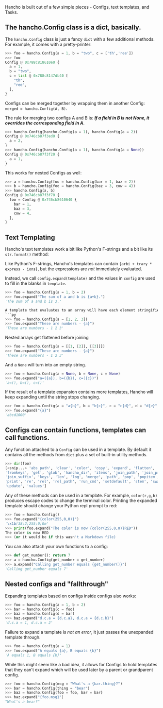 Hancho is built out of a few simple pieces - Configs, text templates, and Tasks.

## The hancho.Config class is a dict, basically.

The ```hancho.Config``` class is just a fancy ```dict``` with a few additional methods. For example, it comes with a pretty-printer:

```py
>>> foo = hancho.Config(a = 1, b = "two", c = ['th','ree'])
>>> foo
Config @ 0x788c818610e0 {
  a = 1,
  b = "two",
  c = list @ 0x788c8147db40 [
    "th",
    "ree",
  ],
}
```

Configs can be merged together by wrapping them in another Config: ```merged = hancho.Config(A, B)```.

The rule for merging two configs A and B is: ***If a field in B is not None, it overrides the corresponding field in A***.

```py
>>> hancho.Config(hancho.Config(a = 1), hancho.Config(a = 2))
Config @ 0x746cb87f3ed0 {
  a = 2,
}
>>> hancho.Config(hancho.Config(a = 1), hancho.Config(a = None))
Config @ 0x746cb87f3f20 {
  a = 1,
}
```

This works for nested Configs as well:

```py
>>> a = hancho.Config(foo = hancho.Config(bar = 1, baz = 2))
>>> b = hancho.Config(foo = hancho.Config(baz = 3, cow = 4))
>>> hancho.Config(a, b)
Config @ 0x746cb87f3f70 {
  foo = Config @ 0x746cb8610640 {
    bar = 1,
    baz = 3,
    cow = 4,
  },
}
```

## Text Templating

Hancho's text templates work a bit like Python's F-strings and a bit like its ```str.format()``` method:

Like Python's F-strings, Hancho's templates can contain ```{arbi + trary * express - ions}```, but the expressions are _not_ immediately evaluated.

Instead, we call ```config.expand(template)``` and the values in ```config``` are used to fill in the blanks in ```template```.


```py
>>> foo = hancho.Config(a = 1, b = 2)
>>> foo.expand("The sum of a and b is {a+b}.")
'The sum of a and b is 3.'

A template that evaluates to an array will have each element stringified and then joined with spaces
```py
>>> foo = hancho.Config(a = [1, 2, 3])
>>> foo.expand("These are numbers - {a}")
'These are numbers - 1 2 3'
```

Nested arrays get flattened before joining
```py
>>> foo = hancho.Config(a = [[1, [2]], [[3]]])
>>> foo.expand("These are numbers - {a}")
'These are numbers - 1 2 3'
```

And a ```None``` will turn into an empty string.
```py
>>> foo = hancho.Config(a = None, b = None, c = None)
>>> foo.expand("a=({a}), b=({b}), c=({c})")
'a=(), b=(), c=()'
```

If the result of a template expansion contains more templates, Hancho will keep expanding until the string stops changing.

```py
>>> foo = hancho.Config(a = "a{b}", b = "b{c}", c = "c{d}", d = "d{e}", e = 1000)
>>> foo.expand("{a}")
'abcd1000'
```


## Configs can contain functions, templates can call functions.

Any function attached to a ```Config``` can be used in a template. By default it contains all the methods from ```dict``` plus a set of built-in utility methods.

```py
>>> dir(foo)
[<snip...> 'abs_path', 'clear', 'color', 'copy', 'expand', 'flatten',
'fromkeys', 'get', 'glob', 'hancho_dir', 'items', 'join_path', 'join_prefix',
'join_suffix', 'keys', 'len', 'log', 'merge', 'path', 'pop', 'popitem',
'print', 're', 'rel', 'rel_path', 'run_cmd', 'setdefault', 'stem', 'swap_ext',
'update', 'values']
```

Any of these methods can be used in a template. For example, ```color(r,g,b)``` produces escape codes to change the terminal color. Printing the expanded template should change your Python repl prompt to red:

```py
>>> foo = hancho.Config()
>>> foo.expand("{color(255,0,0)}")
'\x1b[38;2;255;0;0m'
>>> print(foo.expand("The color is now {color(255,0,0)}RED"))
The color is now RED
>>> (or it would be if this wasn't a Markdown file)
```

You can also attach your own functions to a config:

```py
>>> def get_number(): return 7
>>> a = hancho.Config(get_number = get_number)
>>> a.expand("Calling get_number equals {get_number()}")
'Calling get_number equals 7'
```

## Nested configs and "fallthrough"

Expanding templates based on configs inside configs also works:

```py
>>> foo = hancho.Config(a = 1, b = 2)
>>> bar = hancho.Config(c = foo)
>>> baz = hancho.Config(d = bar)
>>> baz.expand("d.c.a = {d.c.a}, d.c.a = {d.c.b}")
'd.c.a = 1, d.c.a = 2'
```

Failure to expand a template is _not an error_, it just passes the unexpanded template through.

```py
>>> foo = hancho.Config(a = 1)
>>> foo.expand("A equals {a}, B equals {b}")
'A equals 1, B equals {b}'
```

While this might seem like a bad idea, it allows for Configs to hold templates that they can't expand which will be used later by a parent or grandparent config.

```py
>>> foo = hancho.Config(msg = "What's a {bar.thing}?")
>>> bar = hancho.Config(thing = "bear")
>>> baz = hancho.Config(foo = foo, bar = bar)
>>> baz.expand("{foo.msg}")
"What's a bear?"
```

